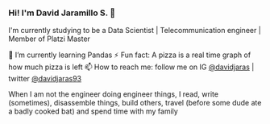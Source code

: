 ### Hi! I'm David Jaramillo S. 👋

I'm currently studying to be a Data Scientist | Telecommunication engineer | Member of Platzi Master 

🌱 I’m currently learning Pandas
⚡ Fun fact: A pizza is a real time graph of how much pizza is left
📫 How to reach me: follow me on IG [@davidjaras](https://www.instagram.com/davidjaras/) | twitter [@davidjaras93](https://twitter.com/davidjaras93)

When I am not the engineer doing engineer things, I read, write (sometimes), disassemble things, build others, travel (before some dude ate a badly cooked bat) and spend time with my family
